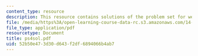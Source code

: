 ```yaml
---
content_type: resource
description: This resource contains solutions of the problem set for week 4.
file: /media/https%3A/open-learning-course-data-rc.s3.amazonaws.com/14-30-introduction-to-statistical-method-in-economics-spring-2006/52b50e473d30d643f2df6894066b4ab7_ps4sol.pdf
file_type: application/pdf
resourcetype: Document
title: ps4sol.pdf
uid: 52b50e47-3d30-d643-f2df-6894066b4ab7
---
```

